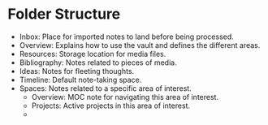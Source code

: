 # Folder Structure
- Inbox: Place for imported notes to land before being processed.
- Overview: Explains how to use the vault and defines the different areas.
- Resources: Storage location for media files.
- Bibliography: Notes related to pieces of media.
- Ideas: Notes for fleeting thoughts.
- Timeline: Default note-taking space.
- Spaces: Notes related to a specific area of interest.
	- Overview: MOC note for navigating this area of interest.
	- Projects: Active projects in this area of interest.
	- 